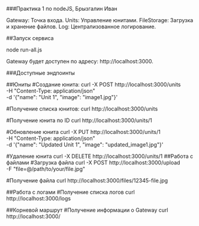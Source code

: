 ###Практика 1 по nodeJS, Брызгалин Иван

Gateway: Точка входа.
Units: Управление юнитами.
FileStorage: Загрузка и хранение файлов.
Log: Централизованное логирование.

##Запуск сервиса

node run-all.js

Gateway будет доступен по адресу: http://localhost:3000.

###Доступные эндпоинты

##Юниты
#Создание юнита:
curl -X POST http://localhost:3000/units \
-H "Content-Type: application/json" \
-d '{"name": "Unit 1", "image": "image1.jpg"}'

#Получение списка юнитов:
curl http://localhost:3000/units

#Получение юнита по ID
curl http://localhost:3000/units/1

#Обновление юнита
curl -X PUT http://localhost:3000/units/1 \
-H "Content-Type: application/json" \
-d '{"name": "Updated Unit 1", "image": "updated_image1.jpg"}'

#Удаление юнита
curl -X DELETE http://localhost:3000/units/1
##Работа с файлами
#Загрузка файла
curl -X POST http://localhost:3000/upload \
-F "file=@/path/to/your/file.jpg"

#Получение файла
curl http://localhost:3000/files/12345-file.jpg

##Работа с логами
#Получение списка логов
curl http://localhost:3000/logs

##Корневой маршрут
#Получение информации о Gateway
curl http://localhost:3000/

